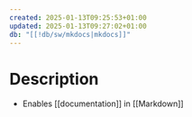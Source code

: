 ```yaml
---
created: 2025-01-13T09:25:53+01:00
updated: 2025-01-13T09:27:02+01:00
db: "[[!db/sw/mkdocs|mkdocs]]"
---
```

# Description
- Enables [[documentation]] in [[Markdown]]